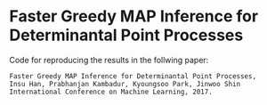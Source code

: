# Faster Greedy MAP Inference for Determinantal Point Processes

Code for reproducing the results in the follwing paper:

	Faster Greedy MAP Inference for Determinantal Point Processes,
	Insu Han, Prabhanjan Kambadur, Kyoungsoo Park, Jinwoo Shin
	International Conference on Machine Learning, 2017.

